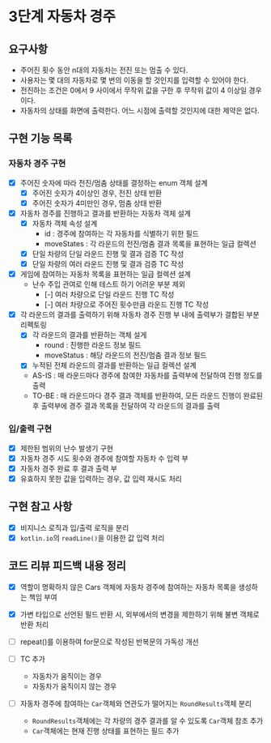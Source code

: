 3단계 자동차 경주
===

## 요구사항
* 주어진 횟수 동안 n대의 자동차는 전진 또는 멈출 수 있다.
* 사용자는 몇 대의 자동차로 몇 번의 이동을 할 것인지를 입력할 수 있어야 한다.
* 전진하는 조건은 0에서 9 사이에서 무작위 값을 구한 후 무작위 값이 4 이상일 경우이다.
* 자동차의 상태를 화면에 출력한다. 어느 시점에 출력할 것인지에 대한 제약은 없다.

## 구현 기능 목록
### 자동차 경주 구현
* [x] 주어진 숫자에 따라 전진/멈춤 상태를 결정하는 enum 객체 설계
  * [x] 주어진 숫자가 4이상인 경우, 전진 상태 반환
  * [x] 주어진 숫자가 4미만인 경우, 멈춤 상태 반환
* [x] 자동차 경주를 진행하고 결과를 반환하는 자동차 객체 설계
  * [x] 자동차 객체 속성 설계
    * id : 경주에 참여하는 각 자동차를 식별하기 위한 필드
    * moveStates : 각 라운드의 전진/멈춤 결과 목록을 표현하는 일급 컬렉션
  * [x] 단일 차량의 단일 라운드 진행 및 결과 검증 TC 작성
  * [x] 단일 차량의 여러 라운드 진행 및 결과 검증 TC 작성
* [x] 게임에 참여하는 자동차 목록을 표현하는 일급 컬렉션 설계
  * 난수 주입 관여로 인해 테스트 하기 어려운 부분 제외
    * [-] 여러 차량으로 단일 라운드 진행 TC 작성
    * [-] 여러 차량으로 주어진 횟수만큼 라운드 진행 TC 작성
* [x] 각 라운드의 결과를 출력하기 위해 자동차 경주 진행 부 내에 출력부가 결합된 부분 리펙토링
  - [x] 각 라운드의 결과를 반환하는 객체 설게
    - round : 진행한 라운드 정보 필드
    - moveStatus : 해당 라운드의 전진/멈춤 결과 정보 필드
  - [x] 누적된 전체 라운드의 결과를 반환하는 일급 컬렉션 설계
  - AS-IS : 매 라운드마다 경주에 참여한 자동차를 출력부에 전달하여 진행 정도를 출력
  - TO-BE : 매 라운드마다 경주 결과 객체를 반환하여, 모든 라운드 진행이 완료된 후 출력부에 경주 결과 목록을 전달하여 각 라운드의 결과를 출력

### 입/출력 구현
* [x] 제한된 범위의 난수 발생기 구현
* [x] 자동차 경주 시도 횟수와 경주에 참여할 자동차 수 입력 부
* [x] 자동차 경주 완료 후 결과 출력 부
* [x] 유효하지 못한 값을 입력하는 경우, 값 입력 재시도 처리

## 구현 참고 사항
* [x] 비지니스 로직과 입/출력 로직을 분리
* [x] `kotlin.io`의 `readLine()`을 이용한 값 입력 처리

## 코드 리뷰 피드백 내용 정리
* [x] 역할이 명확하지 않은 Cars 객체에 자동차 경주에 참여하는 자동차 목록을 생성하는 책임 부여
* [x] 가변 타입으로 선언된 필드 반환 시, 외부에서의 변경을 제한하기 위해 불변 객체로 반환 처리 
* [ ] repeat()를 이용하여 for문으로 작성된 반복문의 가독성 개선

* [ ] TC 추가
  * 자동차가 움직이는 경우
  * 자동차가 움직이지 않는 경우
* [ ] 자동차 경주에 참여하는 `Car`객체와 연관도가 떨어지는 `RoundResults`객체 분리
  * `RoundResults`객체에는 각 차량의 경주 결과를 알 수 있도록 `Car`객체 참조 추가
  * `Car`객체에는 현재 진행 상태를 표현하는 필드 추가
